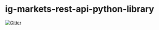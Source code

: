 # ig-markets-rest-api-python-library

[![Gitter](https://badges.gitter.im/Join%20Chat.svg)](https://gitter.im/femtotrader/ig-markets-rest-api-python-library?utm_source=badge&utm_medium=badge&utm_campaign=pr-badge&utm_content=badge)
